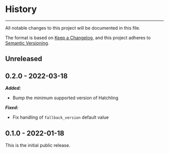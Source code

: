 # History

-----

All notable changes to this project will be documented in this file.

The format is based on [Keep a Changelog](https://keepachangelog.com/en/1.0.0/), and this project adheres to [Semantic Versioning](https://semver.org/spec/v2.0.0.html).

## Unreleased

## 0.2.0 - 2022-03-18

***Added:***

- Bump the minimum supported version of Hatchling

***Fixed:***

- Fix handling of `fallback_version` default value

## 0.1.0 - 2022-01-18

This is the initial public release.
